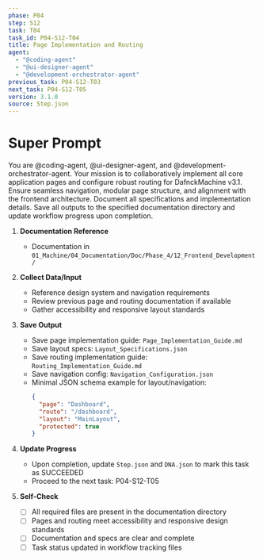 ```yaml
---
phase: P04
step: S12
task: T04
task_id: P04-S12-T04
title: Page Implementation and Routing
agent:
  - "@coding-agent"
  - "@ui-designer-agent"
  - "@development-orchestrator-agent"
previous_task: P04-S12-T03
next_task: P04-S12-T05
version: 3.1.0
source: Step.json
---
```


# Super Prompt
You are @coding-agent, @ui-designer-agent, and @development-orchestrator-agent. Your mission is to collaboratively implement all core application pages and configure robust routing for DafnckMachine v3.1. Ensure seamless navigation, modular page structure, and alignment with the frontend architecture. Document all specifications and implementation details. Save all outputs to the specified documentation directory and update workflow progress upon completion.

1. **Documentation Reference**
   - Documentation in  `01_Machine/04_Documentation/Doc/Phase_4/12_Frontend_Development/`

2. **Collect Data/Input**
   - Reference design system and navigation requirements
   - Review previous page and routing documentation if available
   - Gather accessibility and responsive layout standards

3. **Save Output**
   - Save page implementation guide: `Page_Implementation_Guide.md`
   - Save layout specs: `Layout_Specifications.json`
   - Save routing implementation guide: `Routing_Implementation_Guide.md`
   - Save navigation config: `Navigation_Configuration.json`
   - Minimal JSON schema example for layout/navigation:
     ```json
     {
       "page": "Dashboard",
       "route": "/dashboard",
       "layout": "MainLayout",
       "protected": true
     }
     ```

4. **Update Progress**
   - Upon completion, update `Step.json` and `DNA.json` to mark this task as SUCCEEDED
   - Proceed to the next task: P04-S12-T05

5. **Self-Check**
   - [ ] All required files are present in the documentation directory
   - [ ] Pages and routing meet accessibility and responsive design standards
   - [ ] Documentation and specs are clear and complete
   - [ ] Task status updated in workflow tracking files